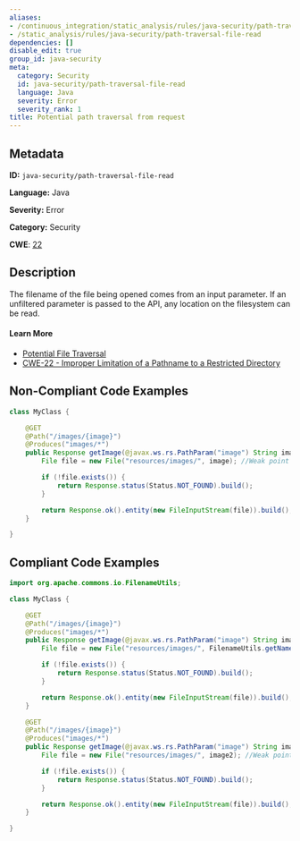 ```yaml
---
aliases:
- /continuous_integration/static_analysis/rules/java-security/path-traversal-file-read
- /static_analysis/rules/java-security/path-traversal-file-read
dependencies: []
disable_edit: true
group_id: java-security
meta:
  category: Security
  id: java-security/path-traversal-file-read
  language: Java
  severity: Error
  severity_rank: 1
title: Potential path traversal from request
---
```

<!--  SOURCED FROM https://github.com/DataDog/datadog-static-analyzer-rule-docs -->


## Metadata
**ID:** `java-security/path-traversal-file-read`

**Language:** Java

**Severity:** Error

**Category:** Security

**CWE**: [22](https://cwe.mitre.org/data/definitions/22.html)

## Description
The filename of the file being opened comes from an input parameter. If an unfiltered parameter is passed to the API, any location on the filesystem can be read.

#### Learn More

 - [Potential File Traversal](https://find-sec-bugs.github.io/bugs.htm#PATH_TRAVERSAL_IN)
 - [CWE-22 - Improper Limitation of a Pathname to a Restricted Directory](https://cwe.mitre.org/data/definitions/22.html)

## Non-Compliant Code Examples
```java
class MyClass {

    @GET
    @Path("/images/{image}")
    @Produces("images/*")
    public Response getImage(@javax.ws.rs.PathParam("image") String image) {
        File file = new File("resources/images/", image); //Weak point

        if (!file.exists()) {
            return Response.status(Status.NOT_FOUND).build();
        }

        return Response.ok().entity(new FileInputStream(file)).build();
    }

}


```

## Compliant Code Examples
```java
import org.apache.commons.io.FilenameUtils;

class MyClass {

    @GET
    @Path("/images/{image}")
    @Produces("images/*")
    public Response getImage(@javax.ws.rs.PathParam("image") String image) {
        File file = new File("resources/images/", FilenameUtils.getName(image)); //Fix

        if (!file.exists()) {
            return Response.status(Status.NOT_FOUND).build();
        }

        return Response.ok().entity(new FileInputStream(file)).build();
    }

    @GET
    @Path("/images/{image}")
    @Produces("images/*")
    public Response getImage(@javax.ws.rs.PathParam("image") String image) {
        File file = new File("resources/images/", image2); //Weak point

        if (!file.exists()) {
            return Response.status(Status.NOT_FOUND).build();
        }

        return Response.ok().entity(new FileInputStream(file)).build();
    }

}

```
